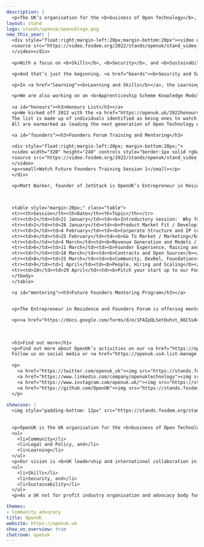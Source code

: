 ```yaml
---
description: | 
  <p>The UK’s organisation for the <b>business of Open Technology</b>, being <b>open source software, open hardware and open data</b>. OpenUK is led by CEO Amanda Brock with a pro bono Board, Leadership team, Ambassadors and various work groups and committees.</p>
layout: stand
logo: stands/openuk/openuklogo.png
new_this_year: | 
  <div style="float:right;margin-left:20px;margin-bottom:20px"><video width="320" height="240" controls style="border:1px solid rgba(0,0,0,.125)">
  <source src="https://video.fosdem.org/2022/stands/openuk/stand_video_openuk_video1.mp4" type="video/mp4">
  </video></div>
  
  <p>With a focus on <b>Skills</b>, <b>Security</b>, and <b>Sustainability</b>, we started 2022 by celebrating the <a href="#honours"><b>New Year’s Honours List</b></a> and launching the ten <a href="#founders"><b>Future Founders Training Sessions</b></a> set up by Matt Barker our Entrepreneur in Residence, and the Founders Forum.  The training sessions are ongoing with the next session happening at <b>12 noon GMT 25th February</b>.  We are also offering a <a href="mentoring"><b>Mentoring Program</b></a> to a small group of UK based individuals.</p>

  <p>And that’s just the beginning. <a href="boards"><b>Security and Sustainability Advisory Boards</b></a> are being created and we welcome involvement from those interested in these areas.  We’re already planning our second <a href="sustainability"><b>Open Technology for Sustainability Day</b></a> and the Third Edition of the <a href="awards"><b>OpenUK Awards</b></a> happening later this year.</p>  

  <p>In <a href="learning"><b>Learning and Skills</b></a>, the Learning Team is growing, continuing to develop the Kids Camp with a further OpenUK digital glove inspired by MiMu give away and competition.</p>

  <p>We are also working on an <b>Apprenticeship Scheme Knowledge Module</b> and <b>University Modules</b> for engineering, business and legal and regulatory students.</p> 
  
  <a id="honours"><h3>Honours List</h3></a>
  <p>We kicked off 2022 with the <a href="https://openuk.uk/2022honourslist/">OpenUK New Year’s Honours List </a>celebrating future generations of Open Technologists. 
  The list is made up of individuals identified as being ones to watch in the UK in Open Source Software, Open Hardware and Open Data. 
  All are earmarked as leading the next generation of Open Technology whether through social media, their jobs, community contributions, policy or in education.</p>

  <a id="founders"><h3>Founders Forum Training and Mentoring</h3>
  
  <div style="float:right;margin-left:20px; margin-bottom:20px;">
  <video width="320" height="240" controls style="border:1px solid rgba(0,0,0,.125)">
  <source src="https://video.fosdem.org/2022/stands/openuk/stand_video_openuk_video2.mp4" type="video/mp4">
  </video>
  <p><small>Watch Future Founders Training Session 1</small></p>
  </div>

  <p>Matt Barker, founder of JetStack is OpenUK’s Entrepreneur in Residence leading our Founders Forum. As a result of their <a href="https://openuk.uk/wp-content/uploads/2021/11/founders_forum_report.pdf">initial findings</a>, OpenUK Founders Forum Training Program has been set up for anyone developing skills in open technology and business. 10 weekly sessions taking place digitally on Fridays at noon led by the Founders Forum and Legal Group, people with experience at the coal face of Open Tech.</p><p>Whilst the sessions have started, it’s <a href="https://openuk.uk/foundersforum/">not too late to get involved</a> and you can <a href="https://openuk.uk/foundersforum/#ffvideos">watch videos of past sessions</a>.</p>  
    
  

  <table style="margin:20px;" class="table">
  <tr><th>Session</th><th>Date</th><th>Topic</th></tr>
  <tr><td>1</td><td>21 January</td><td><b>Introductory session:  Why found an Open Source Business?</b></td></tr>
  <tr><td>2</td><td>28 January</td><td><b>Product Market Fit / Developing a Product</b></td></tr>
  <tr><td>3</td><td>4 February</td><td><b>Corporate Structure and IP considerations for Open Tech businesses, Open Source Licensing</b></td></tr>
  <tr><td>4</td><td>25 February</td><td><b>Go To Market / Marketing</b></td></tr>
  <tr><td>5</td><td>4 March</td><td><b>Revenue Generation and Models / Pricing and Packaging</b></td></tr>
  <tr><td>6</td><td>11 March</td><td><b>Founder Experience, Raising and Runway</b></td></tr>
  <tr><td>7</td><td>18 March</td><td><b>Contracts and Open Source</b></td></tr>
  <tr><td>8</td><td>25 March</td><td><b>Community, DevRel, Foundations</b></td></tr>
  <tr><td>9</td><td>1 April</td><td><b>People, Hiring and Scaling</b></td></tr>
  <tr><td>10</td><td>29 April</td><td><b>Pitch your start up to our Founder Forum Founders</b></td></tr>
  </tbody>
  </table>

  <a id="mentoring"><h3>Future Founders Mentoring Program</h3></a>

  
  <p>The Entrepreneur in Residence and Founders Forum is offering mentoring to a small group of UK based individuals. Interested Founders or potential Founders will be selected from applications received with mentees matched with our team for one to one mentoring sessions and to offer support for the evolution of an ever stronger UK Open Technology business ecosystem.</p>

  <p><a href="https://docs.google.com/forms/d/e/1FAIpQLSetOuhxt_66CSs84WsW989BuCShKZp0vYzED8Q3mYjhZcqbyA/viewform">Apply here for mentoring</a></p>
  
 
  
  <h1>Find out more</h1>
  <p>Find out more about OpenUK’s activities on our <a href="https://openuk.uk">web site</a>.
  Follow us on social media or <a href="https://openuk.us4.list-manage.com/subscribe?u=9d6308e45152bb731122903de&id=34b8a50cce">join our newsletter</a> for updates.   </p>
  
  <p>
    <a href="https://twitter.com/openuk_uk"><img src="https://stands.fosdem.org/stands/openuk/Twitter.png" width=64 style="padding-right: 10px"></a> 
    <a href="https://www.linkedin.com/company/openuktechnology"><img src="https://stands.fosdem.org/stands/openuk/LinkedIn.png" width=64  style="padding-right: 10px"></a> 
    <a href="https://www.instagram.com/openuk.uk/"><img src="https://stands.fosdem.org/stands/openuk/Insta.png" width=64  style="padding-right: 10px"></a> 
    <a href="https://github.com/OpenUK"><img src="https://stands.fosdem.org/stands/openuk/GitHub.png" width=64  style="padding-right: 10px"></a>
  </p>
  
showcase: |
  <img style="padding-bottom: 12px" src="https://stands.fosdem.org/stands/openuk/logo.png" width="25%" />
  
  
  <p>OpenUK is the UK organisation for the <b>business of Open Technology</b> delivering our activities through 3 pillars:</p>
  <ul>
    <li>Community</li>
    <li>Legal and Policy, and</li>
    <li>Learning</li>
  </ul>
  <p>Our vision is <b>UK leadership and international collaboration in Open Technology</b> and our 2022 focus will be on:</p>
  <ul>
    <li>Skills</li>
    <li>Security, and</li>
    <li>Sustainability</li>
  </ul>
  <p>As a UK not for profit industry organisation and advocacy body funded by partner donation and sponsorship. Join us as an <a href="https://openuk.uk/ambassadors/">Ambassador</a>, <a href="https://openuk.uk/become-a-supporter/">support us</a>, or participate in our activities for free. All are welcome.</p>

themes:
- Community advocacy
title: OpenUK
website: https://openuk.uk
show_on_overview: true
chatroom: openuk
---
```

